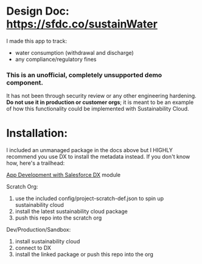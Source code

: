 # Design Doc: https://sfdc.co/sustainWater

I made this app to track:

- water consumption (withdrawal and discharge)
- any compliance/regulatory fines

### This is an unofficial, completely unsupported demo component.
It has not been through security review or any other engineering hardening. **Do not use it in production or customer orgs**; it is meant to be an example of how this functionality could be implemented with Sustainability Cloud. 

# Installation:
I included an unmanaged package in the docs above but I HIGHLY recommend you use DX to install the metadata instead. If you don't know how, here's a trailhead:

[App Development with Salesforce DX](https://trailhead.salesforce.com/content/learn/modules/sfdx_app_dev) module

Scratch Org:

1. use the included config/project-scratch-def.json to spin up sustainability cloud
2. install the latest sustainability cloud package
3. push this repo into the scratch org

Dev/Production/Sandbox:

1. install sustainability cloud
2. connect to DX
3. install the linked package or push this repo into the org
